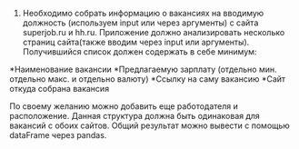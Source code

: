 1) Необходимо собрать информацию о вакансиях на вводимую должность (используем input или через аргументы) с сайта superjob.ru и hh.ru. Приложение должно анализировать несколько страниц сайта(также вводим через input или аргументы). Получившийся список должен содержать в себе минимум:

*Наименование вакансии
*Предлагаемую зарплату (отдельно мин. отдельно макс. и отдельно валюту)
*Ссылку на саму вакансию
*Сайт откуда собрана вакансия

По своему желанию можно добавить еще работодателя и расположение. Данная структура должна быть одинаковая для вакансий с обоих сайтов. Общий результат можно вывести с помощью dataFrame через pandas.